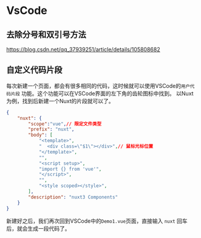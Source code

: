 # VsCode

## 去除分号和双引号方法

https://blog.csdn.net/qq_37939251/article/details/105808682

## 自定义代码片段

每次新建一个页面，都会有很多相同的代码，这时候就可以使用VSCode的`用户代码片段` 功能。这个功能可以在VSCode界面的左下角的齿轮图标中找到。 以Nuxt为例，找到后新建一个Nuxt的片段就可以了。

```json
{
	"nuxt": {
		"scope":"vue",// 限定文件类型
		"prefix": "nuxt",
		"body": [
			"<template>",
			"  <div class=\"$1\"></div>",// 鼠标光标位置
			"</template>",
			"",
			"<script setup>",
			"import {} from 'vue'",
			"</script>",
			"",
			"<style scoped></style>",
		],
		"description": "nuxt3 Components"
	}
}
```

新建好之后，我们再次回到VSCode中的`Demo1.vue`页面，直接输入 `nuxt` 回车后，就会生成一段代码了。
